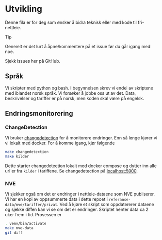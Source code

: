 # Utvikling

Denne fila er for deg som ønsker å bidra teknisk eller med kode til
fri-nettleie.

> [!TIP]
> Generelt er det lurt å åpne/kommentere på et issue før du går igang med noe.
>
> Sjekk issues her på GitHub.

## Språk

Vi skripter med python og bash. I begynnelsen skrev vi endel av skriptene med
iblandet norsk språk. Vi forsøker å jobbe oss ut av det. Data, beskrivelser og
tariffer er på norsk, men koden skal være på engelsk.

## Endringsmonitorering

### ChangeDetection

Vi bruker [changedetection](https://github.com/dgtlmoon/changedetection.io) for
å monitorere endringer. Enn så lenge kjører vi vi lokalt med docker. For å komme
igang, kjør følgende

```bash
make changedetection
make kilder
```

Dette starter changedetection lokalt med docker compose og dytter inn alle
url'er fra `kilder` i tariffene. Se changedetection på
[localhost:5000](http://localhost:5000).

### NVE

Vi sjekker også om det er endringer i nettleie-dataene som NVE publiserer. Vi
har en kopi av oppsummerte data i dette repoet i
`referanse-data/nve/tariffer/privat`. Ved å kjøre et skript som oppdatererer
dataene og sjekke diffen kan vi se om det er endringer. Skriptet henter data ca
2 uker frem i tid. Prosessen er

```bash
. venv/bin/activate
make nve-data
git diff
```
